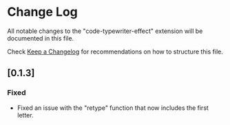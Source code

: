 # Change Log

All notable changes to the "code-typewriter-effect" extension will be documented in this file.

Check [Keep a Changelog](http://keepachangelog.com/) for recommendations on how to structure this file.

## [0.1.3]

### Fixed

- Fixed an issue with the "retype" function that now includes the first letter.

